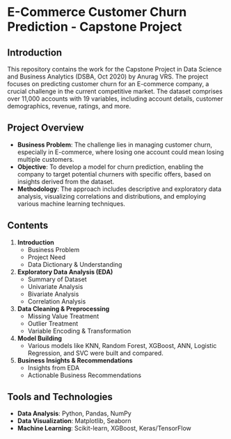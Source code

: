 # E-Commerce Customer Churn Prediction - Capstone Project

## Introduction
This repository contains the work for the Capstone Project in Data Science and Business Analytics (DSBA, Oct 2020) by Anurag VRS. The project focuses on predicting customer churn for an E-commerce company, a crucial challenge in the current competitive market. The dataset comprises over 11,000 accounts with 19 variables, including account details, customer demographics, revenue, ratings, and more.

## Project Overview
- **Business Problem**: The challenge lies in managing customer churn, especially in E-commerce, where losing one account could mean losing multiple customers.
- **Objective**: To develop a model for churn prediction, enabling the company to target potential churners with specific offers, based on insights derived from the dataset.
- **Methodology**: The approach includes descriptive and exploratory data analysis, visualizing correlations and distributions, and employing various machine learning techniques.

## Contents
1. **Introduction**
   - Business Problem
   - Project Need
   - Data Dictionary & Understanding
2. **Exploratory Data Analysis (EDA)**
   - Summary of Dataset
   - Univariate Analysis
   - Bivariate Analysis
   - Correlation Analysis
3. **Data Cleaning & Preprocessing**
   - Missing Value Treatment
   - Outlier Treatment
   - Variable Encoding & Transformation
4. **Model Building**
   - Various models like KNN, Random Forest, XGBoost, ANN, Logistic Regression, and SVC were built and compared.
5. **Business Insights & Recommendations**
   - Insights from EDA
   - Actionable Business Recommendations

## Tools and Technologies
- **Data Analysis**: Python, Pandas, NumPy
- **Data Visualization**: Matplotlib, Seaborn
- **Machine Learning**: Scikit-learn, XGBoost, Keras/TensorFlow
